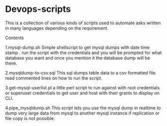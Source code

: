 # Devops-scripts
This is a collection of various kinds of scripts used to automate asks written in many languages depending on the requirement. 


Contents

1.mysql-dump.sh 
  Simple shellscript to get mysql dumps with date time stamp . run the script with the credentials and you will be prompted
  for what database you want and once you mention it the database dump will be there. 
  
  
2.mysqldump-to-csv.sql
   This sql dumps table data to a csv formatted file. read commented lines on how to run the script.

3.get-mysql-userlist.pl 
a little perl script to run against with root credentials or superuser credentials to get user and host with their grants to display on CLI.

4.pipe_mysqldump.sh
This script lets you use the mysql dump in realtime to dump very large data from mysql to another mysql instance if replication or file copy is not possible.
